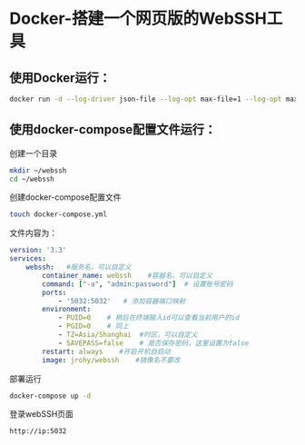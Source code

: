 # Docker-搭建一个网页版的WebSSH工具

## 使用Docker运行：
```bash
docker run -d --log-driver json-file --log-opt max-file=1 --log-opt max-size=100m --restart always --name webssh -e TZ=Asia/Shanghai -e SAVEPASS=false -p 5032:5032 jrohy/webssh -a admin:password
```

## 使用docker-compose配置文件运行：
创建一个目录
```bash
mkdir ~/webssh
cd ~/webssh
```

创建docker-compose配置文件
```bash
touch docker-compose.yml
```
文件内容为：
```yml
version: '3.3'
services:
    webssh:   #服务名，可以自定义
        container_name: webssh    #容器名，可以自定义
        command: ["-a", "admin:password"]  # 设置账号密码
        ports:
            - '5032:5032'   # 添加容器端口映射
        environment:
            - PUID=0    # 稍后在终端输入id可以查看当前用户的id
            - PGID=0    # 同上
            - TZ=Asia/Shanghai  #时区，可以自定义
            - SAVEPASS=false    # 是否保存密码，这里设置为false
        restart: always    #开启开机自启动
        image: jrohy/webssh    #镜像名不要改
```

部署运行
```bash
docker-compose up -d
```

登录webSSH页面
```
http://ip:5032
```